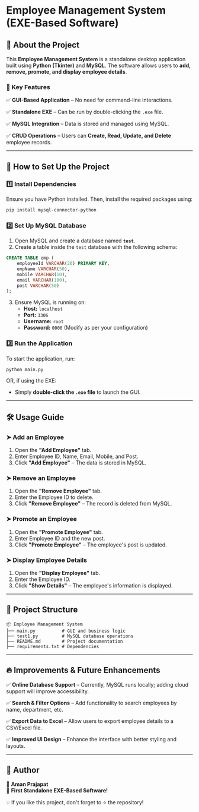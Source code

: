 # Employee Management System (EXE-Based Software)

## 📌 About the Project

This **Employee Management System** is a standalone desktop application built using **Python (Tkinter)** and **MySQL**. The software allows users to **add, remove, promote, and display employee details**.

### 🔹 Key Features

✅ **GUI-Based Application** – No need for command-line interactions.

✅ **Standalone EXE** – Can be run by double-clicking the `.exe` file.

✅ **MySQL Integration** – Data is stored and managed using MySQL.

✅ **CRUD Operations** – Users can **Create, Read, Update, and Delete** employee records.

---

## 🚀 How to Set Up the Project

### 1️⃣ Install Dependencies

Ensure you have Python installed. Then, install the required packages using:

```bash
pip install mysql-connector-python
```

### 2️⃣ Set Up MySQL Database

1. Open MySQL and create a database named **`test`**.
2. Create a table inside the `test` database with the following schema:

```sql
CREATE TABLE emp (
    employeeId VARCHAR(20) PRIMARY KEY,
    empName VARCHAR(50),
    mobile VARCHAR(10),
    email VARCHAR(100),
    post VARCHAR(50)
);
```

3. Ensure MySQL is running on:
   - **Host:** `localhost`
   - **Port:** `3306`
   - **Username:** `root`
   - **Password:** `0000` (Modify as per your configuration)

### 3️⃣ Run the Application

To start the application, run:

```bash
python main.py
```

OR, if using the EXE:

- Simply **double-click the ********************`.exe`******************** file** to launch the GUI.

---

## 🛠️ Usage Guide

### ➤ Add an Employee

1. Open the **"Add Employee"** tab.
2. Enter Employee ID, Name, Email, Mobile, and Post.
3. Click **"Add Employee"** – The data is stored in MySQL.

### ➤ Remove an Employee

1. Open the **"Remove Employee"** tab.
2. Enter the Employee ID to delete.
3. Click **"Remove Employee"** – The record is deleted from MySQL.

### ➤ Promote an Employee

1. Open the **"Promote Employee"** tab.
2. Enter Employee ID and the new post.
3. Click **"Promote Employee"** – The employee's post is updated.

### ➤ Display Employee Details

1. Open the **"Display Employee"** tab.
2. Enter the Employee ID.
3. Click **"Show Details"** – The employee's information is displayed.

---

## 📂 Project Structure

```
📦 Employee Management System
├── main.py          # GUI and business logic
├── test1.py         # MySQL database operations
├── README.md        # Project documentation
├── requirements.txt # Dependencies
```

---

## 🔥 Improvements & Future Enhancements

✅ **Online Database Support** – Currently, MySQL runs locally; adding cloud support will improve accessibility.

✅ **Search & Filter Options** – Add functionality to search employees by name, department, etc.

✅ **Export Data to Excel** – Allow users to export employee details to a CSV/Excel file.

✅ **Improved UI Design** – Enhance the interface with better styling and layouts.

---

## 📌 Author

👤 **Aman Prajapat**\
🚀 **First Standalone EXE-Based Software!**

💡 If you like this project, don't forget to ⭐ the repository!

